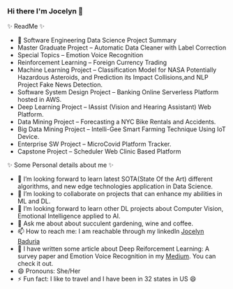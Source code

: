 ### Hi there I'm Jocelyn 👋


✨ ReadMe ✨

- 🔭 Software Engineering Data Science Project Summary
- Master Graduate Project – Automatic Data Cleaner with Label Correction
- Special Topics – Emotion Voice Recognition
- Reinforcement Learning – Foreign Currency Trading
- Machine Learning Project – Classification Model for NASA Potentially Hazardous Asteroids, and Prediction its Impact Collisions,and NLP Project Fake News Detection.
- Software System Design Project – Banking Online Serverless Platform hosted in AWS.
- Deep Learning Project – IAssist (Vision and Hearing Assistant) Web Platform.
- Data Mining Project – Forecasting a NYC Bike Rentals and Accidents.
- Big Data Mining Project – Intelli-Gee Smart Farming Technique Using IoT Device.
- Enterprise SW Project – MicroCovid Platform Tracker.
- Capstone Project – Scheduler Web Clinic Based Platform

✨ Some Personal details about me ✨
- 🌱 I’m looking forward to learn latest SOTA(State Of the Art) different algorithms, and new edge technologies application in Data Science.
- 👯 I’m looking to collaborate on projects that can enhance my abilities in ML and DL.
- 🤔 I’m looking forward to learn other DL projects about Computer Vision, Emotional Intelligence applied to AI.
- 💬 Ask me about about succulent gardening, wine and coffee.
- 📫 How to reach me: I am reachable through my linkedIn [Jocelyn Baduria](https://www.linkedin.com/in/jocelyn-b-87b88543/)
- 🧐 I have written some article about Deep Reiforcement Learning: A survey paper and Emotion Voice Recognition in my [Medium](https://jocelyn-baduria.medium.com/). You can check it out.
- 😄 Pronouns: She/Her
- ⚡ Fun fact: I like to travel and I have been in 32 states in US :smile:       
